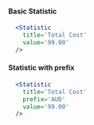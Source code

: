 #### Basic Statistic

```jsx
  <Statistic
    title='Total Cost'
    value='99.00'
  />
```

#### Statistic with prefix

```jsx
  <Statistic
    title='Total Cost'
    prefix='AUD'
    value='99.00'
  />
```
